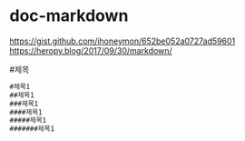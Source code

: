 # doc-markdown

https://gist.github.com/ihoneymon/652be052a0727ad59601
https://heropy.blog/2017/09/30/markdown/


#제목
```markdown
#제목1
##제목1
###제목1
####제목1
#####제목1
#######제목1
```
